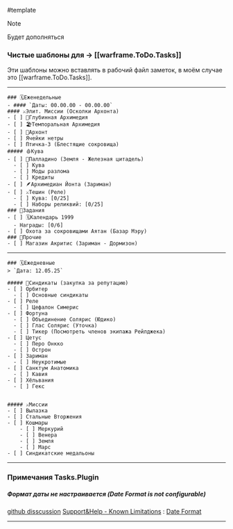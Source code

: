 #template

>[!note]
> Будет дополняться
### Чистые шаблоны для -> [[warframe.ToDo.Tasks]]
Эти шаблоны можно вставлять в рабочий файл заметок, в моём случае это [[warframe.ToDo.Tasks]].

---
```
### 🗓️Еженедельные
- #### `Даты: 00.00.00 - 00.00.00`
#### ⚔️Элит. Миссии (Осколки Архонта)
- [ ] 🧪Глубинная Архимедия
- [ ] 🏖Темпоральная Архимедия
- [ ] 🔮Архонт
- [ ] Ячейки нетры
- [ ] Птичка-3 (Блестящие сокровища)
##### 🩸Кува
- [ ] 🦗Палладино (Земля - Железная цитадель)
  - [ ] Кува
  - [ ] Моды разлома
  - [ ] Кредиты
- [ ] 🪶Архимедиан Йонта (Зариман)
- [ ] ⚔️Тешин (Реле) 
  - [ ] Кува: [0/25]
  - [ ] Наборы реликвий: [0/25]
### 📝Задания
- [ ] 🗓️Календарь 1999
  - Награды: [0/6]
- [ ] Охота за сокровищами Аятан (Базар Мэру)
### 🍁Прочие
- [ ] Магазин Акритис (Зариман - Дормизон)
```
---
```
### 🗓️Ежедневные
> `Дата: 12.05.25`

##### 📇Синдикаты (закупка за репутацию)
- [ ] Орбитер
  - [ ] Основные синдикаты
- [ ] Реле
  - [ ] Цефалон Симерис
- [ ] Фортуна
  - [ ] Объединение Солярис (Юдико)
  - [ ] Глас Солярис (Уточка)
  - [ ] Тикер (Посмотреть членов экипажа Рейлджека)
- [ ] Цетус
  - [ ] Перо Онкко
  - [ ] Острон
- [ ] Зариман
  - [ ] Неукротимые
- [ ] Санктум Анатомика
  - [ ] Кавия
- [ ] Хёльвания
  - [ ] Гекс


##### ⚔️Миссии
- [ ] Вылазка
- [ ] Стальные Вторжения
- [ ] Кошмары
	- [ ] Меркурий
	- [ ] Венера
	- [ ] Земля
	- [ ] Марс
- [ ] Синдикатские медальоны
```
---

### Примечания Tasks.Plugin
##### Формат даты не настраивается (Date Format is not configurable)
[github disscussion](https://github.com/obsidian-tasks-group/obsidian-tasks/discussions/69)
[Support&Help - Known Limitations](https://publish.obsidian.md/tasks/Support+and+Help/Known+Limitations#Known+Limitations) : [Date Format](https://publish.obsidian.md/tasks/Getting+Started/Dates#Date+format+is+not+configurable)

---
